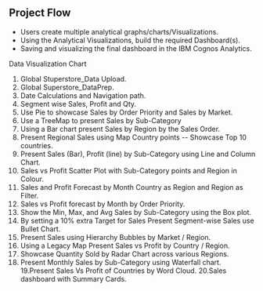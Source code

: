 ## Project Flow

- Users create multiple analytical graphs/charts/Visualizations.
- Using the Analytical Visualizations, build the required Dashboard(s).
- Saving and visualizing the final dashboard in the IBM Cognos Analytics.

Data Visualization Chart

1. Global Stuperstore_Data Upload.
2. Global Superstore_DataPrep.
3. Date Calculations and Navigation path.
4. Segment wise Sales, Profit and Qty.
5. Use Pie to showcase Sales by Order Priority and Sales by Market.
6. Use a TreeMap to present Sales by Sub-Category
7. Using a Bar chart present Sales by Region by the Sales Order.
8. Present Regional Sales using Map Country points -- Showcase Top 10 countries.
9. Present Sales (Bar), Profit (line) by Sub-Category using Line and Column Chart.
10. Sales vs Profit Scatter Plot with Sub-Category points and Region in Colour.
11. Sales and Profit Forecast by Month Country as Region and Region as Filter.
12. Sales vs Profit forecast by Month by Order Priority.
13. Show the Min, Max, and Avg Sales by Sub-Category using the Box plot.
14. By setting a 10% extra Target for Sales Present Segment-wise Sales use Bullet Chart.
15. Present Sales using Hierarchy Bubbles by Market / Region.
16. Using a Legacy Map Present Sales vs Profit by Country / Region.
17. Showcase Quantity Sold by Radar Chart across various Regions.
18. Present Monthly Sales by Sub-Category using Waterfall chart.
19.Present Sales Vs Profit of Countries by Word Cloud.
20.Sales dashboard with Summary Cards.
